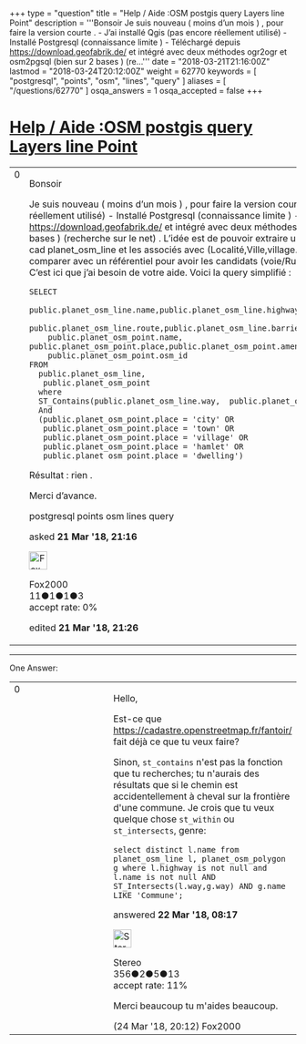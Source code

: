 +++
type = "question"
title = "Help / Aide :OSM postgis query Layers line Point"
description = '''Bonsoir Je suis nouveau ( moins d’un mois ) , pour faire la version courte . - J’ai installé Qgis (pas encore réellement utilisé) - Installé Postgresql (connaissance limite ) - Téléchargé depuis https://download.geofabrik.de/ et intégré avec deux méthodes ogr2ogr et osm2pgsql (bien sur 2 bases ) (re...'''
date = "2018-03-21T21:16:00Z"
lastmod = "2018-03-24T20:12:00Z"
weight = 62770
keywords = [ "postgresql", "points", "osm", "lines", "query" ]
aliases = [ "/questions/62770" ]
osqa_answers = 1
osqa_accepted = false
+++

<div class="headNormal">

# [Help / Aide :OSM postgis query Layers line Point](/questions/62770/help-aide-osm-postgis-query-layers-line-point)

</div>

<div id="main-body">

<div id="askform">

<table id="question-table" style="width:100%;">
<colgroup>
<col style="width: 50%" />
<col style="width: 50%" />
</colgroup>
<tbody>
<tr>
<td style="width: 30px; vertical-align: top"><div class="vote-buttons">
<span id="post-62770-upvote" class="ajax-command post-vote up" rel="nofollow" title="I like this post (click again to cancel)"> </span>
<div id="post-62770-score" class="post-score" title="current number of votes">
0
</div>
<span id="post-62770-downvote" class="ajax-command post-vote down" rel="nofollow" title="I dont like this post (click again to cancel)"> </span> <span id="favorite-mark" class="ajax-command favorite-mark" rel="nofollow" title="mark/unmark this question as favorite (click again to cancel)"> </span>
<div id="favorite-count" class="favorite-count">
&#10;</div>
</div></td>
<td><div id="item-right">
<div class="question-body">
<p>Bonsoir</p>
<p>Je suis nouveau ( moins d’un mois ) , pour faire la version courte . - J’ai installé Qgis (pas encore réellement utilisé) - Installé Postgresql (connaissance limite ) - Téléchargé depuis <a href="https://download.geofabrik.de/">https://download.geofabrik.de/</a> et intégré avec deux méthodes ogr2ogr et osm2pgsql (bien sur 2 bases ) (recherche sur le net) . L’idée est de pouvoir extraire une base de donnée (voie/Rue/….) cad planet_osm_line et les associés avec (Localité,Ville,village…) planet_osm_point et de les comparer avec un référentiel pour avoir les candidats (voie/Rue/….) qui ne figurent pas sur OSM C’est ici que j’ai besoin de votre aide. Voici la query simplifié :</p>
<pre><code>SELECT 
    public.planet_osm_line.name,public.planet_osm_line.highway,public.planet_osm_line.boundary,
    public.planet_osm_line.route,public.planet_osm_line.barrier,public.planet_osm_line.osm_id,
    public.planet_osm_point.name, public.planet_osm_point.place,public.planet_osm_point.amenity,
    public.planet_osm_point.osm_id
FROM
  public.planet_osm_line,
   public.planet_osm_point
  where
  ST_Contains(public.planet_osm_line.way,  public.planet_osm_point.way)
  And 
  (public.planet_osm_point.place = &#39;city&#39; OR
   public.planet_osm_point.place = &#39;town&#39; OR
   public.planet_osm_point.place = &#39;village&#39; OR
   public.planet_osm_point.place = &#39;hamlet&#39; OR
   public.planet_osm_point.place = &#39;dwelling&#39;)</code></pre>
<p>Résultat : rien .</p>
<p>Merci d’avance.</p>
</div>
<div id="question-tags" class="tags-container tags">
<span class="post-tag tag-link-postgresql" rel="tag" title="see questions tagged &#39;postgresql&#39;">postgresql</span> <span class="post-tag tag-link-points" rel="tag" title="see questions tagged &#39;points&#39;">points</span> <span class="post-tag tag-link-osm" rel="tag" title="see questions tagged &#39;osm&#39;">osm</span> <span class="post-tag tag-link-lines" rel="tag" title="see questions tagged &#39;lines&#39;">lines</span> <span class="post-tag tag-link-query" rel="tag" title="see questions tagged &#39;query&#39;">query</span>
</div>
<div id="question-controls" class="post-controls">
&#10;</div>
<div class="post-update-info-container">
<div class="post-update-info post-update-info-user">
<p>asked <strong>21 Mar '18, 21:16</strong></p>
<img src="https://secure.gravatar.com/avatar/ad98d8b056eb0ac971523411f851db1a?s=32&amp;d=identicon&amp;r=g" class="gravatar" width="32" height="32" alt="Fox2000&#39;s gravatar image" />
<p><span>Fox2000</span><br />
<span class="score" title="11 reputation points">11</span><span title="1 badges"><span class="badge1">●</span><span class="badgecount">1</span></span><span title="1 badges"><span class="silver">●</span><span class="badgecount">1</span></span><span title="3 badges"><span class="bronze">●</span><span class="badgecount">3</span></span><br />
<span class="accept_rate" title="Rate of the user&#39;s accepted answers">accept rate:</span> <span title="Fox2000 has no accepted answers">0%</span></p>
</div>
<div class="post-update-info post-update-info-edited">
<p><span> edited <strong>21 Mar '18, 21:26</strong> </span></p>
</div>
</div>
<div id="comments-container-62770" class="comments-container">
&#10;</div>
<div id="comment-tools-62770" class="comment-tools">
&#10;</div>
<div class="clear">
&#10;</div>
<div id="comment-62770-form-container" class="comment-form-container">
&#10;</div>
<div class="clear">
&#10;</div>
</div></td>
</tr>
</tbody>
</table>

------------------------------------------------------------------------

<div class="tabBar">

<span id="sort-top"></span>

<div class="headQuestions">

One Answer:

</div>

</div>

<span id="62775"></span>

<div id="answer-container-62775" class="answer">

<table style="width:100%;">
<colgroup>
<col style="width: 50%" />
<col style="width: 50%" />
</colgroup>
<tbody>
<tr>
<td style="width: 30px; vertical-align: top"><div class="vote-buttons">
<span id="post-62775-upvote" class="ajax-command post-vote up" rel="nofollow" title="I like this post (click again to cancel)"> </span>
<div id="post-62775-score" class="post-score" title="current number of votes">
0
</div>
<span id="post-62775-downvote" class="ajax-command post-vote down" rel="nofollow" title="I dont like this post (click again to cancel)"> </span>
</div></td>
<td><div class="item-right">
<div class="answer-body">
<p>Hello,</p>
<p>Est-ce que <a href="https://cadastre.openstreetmap.fr/fantoir/">https://cadastre.openstreetmap.fr/fantoir/</a> fait déjà ce que tu veux faire?</p>
<p>Sinon, <code>st_contains</code> n'est pas la fonction que tu recherches; tu n'aurais des résultats que si le chemin est accidentellement à cheval sur la frontière d'une commune. Je crois que tu veux quelque chose <code>st_within</code> ou <code>st_intersects</code>, genre:</p>
<p><code>select distinct l.name from planet_osm_line l, planet_osm_polygon g where l.highway is not null and l.name is not null AND ST_Intersects(l.way,g.way) AND g.name LIKE 'Commune';</code></p>
</div>
<div class="answer-controls post-controls">
&#10;</div>
<div class="post-update-info-container">
<div class="post-update-info post-update-info-user">
<p>answered <strong>22 Mar '18, 08:17</strong></p>
<img src="https://secure.gravatar.com/avatar/aace33beb0d1a608b0763ac8a2404049?s=32&amp;d=identicon&amp;r=g" class="gravatar" width="32" height="32" alt="Stereo&#39;s gravatar image" />
<p><span>Stereo</span><br />
<span class="score" title="356 reputation points">356</span><span title="2 badges"><span class="badge1">●</span><span class="badgecount">2</span></span><span title="5 badges"><span class="silver">●</span><span class="badgecount">5</span></span><span title="13 badges"><span class="bronze">●</span><span class="badgecount">13</span></span><br />
<span class="accept_rate" title="Rate of the user&#39;s accepted answers">accept rate:</span> <span title="Stereo has one accepted answer">11%</span></p>
</div>
</div>
<div id="comments-container-62775" class="comments-container">
<span id="62811"></span>
<div id="comment-62811" class="comment">
<div id="post-62811-score" class="comment-score">
&#10;</div>
<div class="comment-text">
<p>Merci beaucoup tu m'aides beaucoup.</p>
</div>
<div id="comment-62811-info" class="comment-info">
<span class="comment-age">(24 Mar '18, 20:12)</span> <span class="comment-user userinfo">Fox2000</span>
</div>
</div>
</div>
<div id="comment-tools-62775" class="comment-tools">
&#10;</div>
<div class="clear">
&#10;</div>
<div id="comment-62775-form-container" class="comment-form-container">
&#10;</div>
<div class="clear">
&#10;</div>
</div></td>
</tr>
</tbody>
</table>

</div>

<div class="paginator-container-left">

</div>

</div>

</div>

